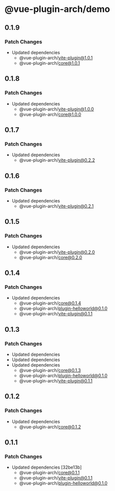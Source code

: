 # @vue-plugin-arch/demo

## 0.1.9

### Patch Changes

- Updated dependencies
  - @vue-plugin-arch/vite-plugin@1.0.1
  - @vue-plugin-arch/core@1.0.1

## 0.1.8

### Patch Changes

- Updated dependencies
  - @vue-plugin-arch/vite-plugin@1.0.0
  - @vue-plugin-arch/core@1.0.0

## 0.1.7

### Patch Changes

- Updated dependencies
  - @vue-plugin-arch/vite-plugin@0.2.2

## 0.1.6

### Patch Changes

- Updated dependencies
  - @vue-plugin-arch/vite-plugin@0.2.1

## 0.1.5

### Patch Changes

- Updated dependencies
  - @vue-plugin-arch/vite-plugin@0.2.0
  - @vue-plugin-arch/core@0.2.0

## 0.1.4

### Patch Changes

- Updated dependencies
  - @vue-plugin-arch/core@0.1.4
  - @vue-plugin-arch/plugin-helloworld@0.1.0
  - @vue-plugin-arch/vite-plugin@0.1.1

## 0.1.3

### Patch Changes

- Updated dependencies
- Updated dependencies
- Updated dependencies
  - @vue-plugin-arch/core@0.1.3
  - @vue-plugin-arch/plugin-helloworld@0.1.0
  - @vue-plugin-arch/vite-plugin@0.1.1

## 0.1.2

### Patch Changes

- Updated dependencies
  - @vue-plugin-arch/core@0.1.2

## 0.1.1

### Patch Changes

- Updated dependencies [32be13b]
  - @vue-plugin-arch/core@0.1.1
  - @vue-plugin-arch/vite-plugin@0.1.1
  - @vue-plugin-arch/plugin-helloworld@0.1.0
